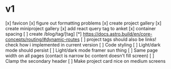 # v1
[x] favicon
[x] figure out formatting problems
[x] create project gallery
[x] create miniproject gallery
[x] add react query tag to anket
[x] container spacing
[ ] create /blog/tag/[tag]
  [*] https://docs.astro.build/en/core-concepts/routing/#dynamic-routes
  [ ] project tags should also be links! check how i implemented in current version
[ ] Code styling
[ ] Light/dark mode should persist
[ ] Light/dark mode framer sun thing
[ ] Same page width on all pages (contact is narrow bc content doesn't fill screen)
[ ] Clamp the secondary header
[ ] Make project card nice on medium screens